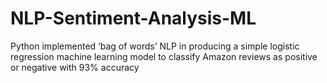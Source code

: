 # NLP-Sentiment-Analysis-ML
Python implemented ‘bag of words’ NLP in producing a simple logistic regression machine learning model to classify Amazon  reviews as positive or negative with 93% accuracy
